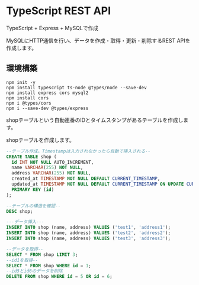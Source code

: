 # TypeScript REST API
TypeScript + Express + MySQLで作成

MySQLにHTTP通信を行い、データを作成・取得・更新・削除するREST APIを作成します。

## 環境構築
```
npm init -y
npm install typescript ts-node @types/node --save-dev
npm install express cors mysql2
npm install cors
npm i @types/cors
npm i --save-dev @types/express
```

shopテーブルという自動連番のIDとタイムスタンプがあるテーブルを作成します。

shopテーブルを作成します。

```sql
--テーブル作成。Timestampは入力されなかったら自動で挿入される--
CREATE TABLE shop (
  id INT NOT NULL AUTO_INCREMENT,
  name VARCHAR(255) NOT NULL,
  address VARCHAR(255) NOT NULL,
  created_at TIMESTAMP NOT NULL DEFAULT CURRENT_TIMESTAMP,
  updated_at TIMESTAMP NOT NULL DEFAULT CURRENT_TIMESTAMP ON UPDATE CURRENT_TIMESTAMP,
  PRIMARY KEY (id)
);

--テーブルの構造を確認--
DESC shop;

---データ挿入---
INSERT INTO shop (name, address) VALUES ('test1', 'address1');
INSERT INTO shop (name, address) VALUES ('test2', 'address2');
INSERT INTO shop (name, address) VALUES ('test3', 'address3');

--データを取得--
SELECT * FROM shop LIMIT 3;
--id1を取得--
SELECT * FROM shop WHERE id = 1;
--id5とid6のデータを削除
DELETE FROM shop WHERE id = 5 OR id = 6;
```